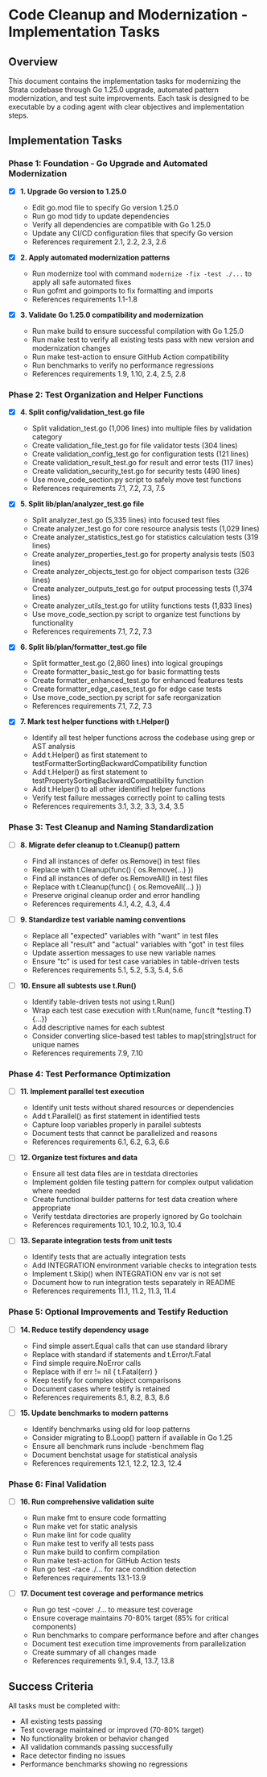 # Code Cleanup and Modernization - Implementation Tasks

## Overview
This document contains the implementation tasks for modernizing the Strata codebase through Go 1.25.0 upgrade, automated pattern modernization, and test suite improvements. Each task is designed to be executable by a coding agent with clear objectives and implementation steps.

## Implementation Tasks

### Phase 1: Foundation - Go Upgrade and Automated Modernization

- [x] **1. Upgrade Go version to 1.25.0**
  - Edit go.mod file to specify Go version 1.25.0
  - Run go mod tidy to update dependencies 
  - Verify all dependencies are compatible with Go 1.25.0
  - Update any CI/CD configuration files that specify Go version
  - References requirement 2.1, 2.2, 2.3, 2.6

- [x] **2. Apply automated modernization patterns**
  - Run modernize tool with command `modernize -fix -test ./...` to apply all safe automated fixes
  - Run gofmt and goimports to fix formatting and imports
  - References requirements 1.1-1.8

- [x] **3. Validate Go 1.25.0 compatibility and modernization**
  - Run make build to ensure successful compilation with Go 1.25.0
  - Run make test to verify all existing tests pass with new version and modernization changes
  - Run make test-action to ensure GitHub Action compatibility
  - Run benchmarks to verify no performance regressions
  - References requirements 1.9, 1.10, 2.4, 2.5, 2.8

### Phase 2: Test Organization and Helper Functions

- [x] **4. Split config/validation_test.go file**
  - Split validation_test.go (1,006 lines) into multiple files by validation category
  - Create validation_file_test.go for file validator tests (304 lines)
  - Create validation_config_test.go for configuration tests (121 lines)
  - Create validation_result_test.go for result and error tests (117 lines)
  - Create validation_security_test.go for security tests (490 lines)
  - Use move_code_section.py script to safely move test functions
  - References requirements 7.1, 7.2, 7.3, 7.5

- [x] **5. Split lib/plan/analyzer_test.go file**
  - Split analyzer_test.go (5,335 lines) into focused test files
  - Create analyzer_test.go for core resource analysis tests (1,029 lines)
  - Create analyzer_statistics_test.go for statistics calculation tests (319 lines)
  - Create analyzer_properties_test.go for property analysis tests (503 lines)
  - Create analyzer_objects_test.go for object comparison tests (326 lines)
  - Create analyzer_outputs_test.go for output processing tests (1,374 lines)
  - Create analyzer_utils_test.go for utility functions tests (1,833 lines)
  - Use move_code_section.py script to organize test functions by functionality
  - References requirements 7.1, 7.2, 7.3

- [x] **6. Split lib/plan/formatter_test.go file**
  - Split formatter_test.go (2,860 lines) into logical groupings
  - Create formatter_basic_test.go for basic formatting tests
  - Create formatter_enhanced_test.go for enhanced features tests
  - Create formatter_edge_cases_test.go for edge case tests
  - Use move_code_section.py script for safe reorganization
  - References requirements 7.1, 7.2, 7.3

- [x] **7. Mark test helper functions with t.Helper()**
  - Identify all test helper functions across the codebase using grep or AST analysis
  - Add t.Helper() as first statement to testFormatterSortingBackwardCompatibility function
  - Add t.Helper() as first statement to testPropertySortingBackwardCompatibility function
  - Add t.Helper() to all other identified helper functions
  - Verify test failure messages correctly point to calling tests
  - References requirements 3.1, 3.2, 3.3, 3.4, 3.5

### Phase 3: Test Cleanup and Naming Standardization

- [ ] **8. Migrate defer cleanup to t.Cleanup() pattern**
  - Find all instances of defer os.Remove() in test files
  - Replace with t.Cleanup(func() { os.Remove(...) })
  - Find all instances of defer os.RemoveAll() in test files
  - Replace with t.Cleanup(func() { os.RemoveAll(...) })
  - Preserve original cleanup order and error handling
  - References requirements 4.1, 4.2, 4.3, 4.4

- [ ] **9. Standardize test variable naming conventions**
  - Replace all "expected" variables with "want" in test files
  - Replace all "result" and "actual" variables with "got" in test files
  - Update assertion messages to use new variable names
  - Ensure "tc" is used for test case variables in table-driven tests
  - References requirements 5.1, 5.2, 5.3, 5.4, 5.6

- [ ] **10. Ensure all subtests use t.Run()**
  - Identify table-driven tests not using t.Run()
  - Wrap each test case execution with t.Run(name, func(t *testing.T) {...})
  - Add descriptive names for each subtest
  - Consider converting slice-based test tables to map[string]struct for unique names
  - References requirements 7.9, 7.10

### Phase 4: Test Performance Optimization

- [ ] **11. Implement parallel test execution**
  - Identify unit tests without shared resources or dependencies
  - Add t.Parallel() as first statement in identified tests
  - Capture loop variables properly in parallel subtests
  - Document tests that cannot be parallelized and reasons
  - References requirements 6.1, 6.2, 6.3, 6.6

- [ ] **12. Organize test fixtures and data**
  - Ensure all test data files are in testdata directories
  - Implement golden file testing pattern for complex output validation where needed
  - Create functional builder patterns for test data creation where appropriate
  - Verify testdata directories are properly ignored by Go toolchain
  - References requirements 10.1, 10.2, 10.3, 10.4

- [ ] **13. Separate integration tests from unit tests**
  - Identify tests that are actually integration tests
  - Add INTEGRATION environment variable checks to integration tests
  - Implement t.Skip() when INTEGRATION env var is not set
  - Document how to run integration tests separately in README
  - References requirements 11.1, 11.2, 11.3, 11.4

### Phase 5: Optional Improvements and Testify Reduction

- [ ] **14. Reduce testify dependency usage**
  - Find simple assert.Equal calls that can use standard library
  - Replace with standard if statements and t.Error/t.Fatal
  - Find simple require.NoError calls
  - Replace with if err != nil { t.Fatal(err) }
  - Keep testify for complex object comparisons
  - Document cases where testify is retained
  - References requirements 8.1, 8.2, 8.3, 8.6

- [ ] **15. Update benchmarks to modern patterns**
  - Identify benchmarks using old for loop patterns
  - Consider migrating to B.Loop() pattern if available in Go 1.25
  - Ensure all benchmark runs include -benchmem flag
  - Document benchstat usage for statistical analysis
  - References requirements 12.1, 12.2, 12.3, 12.4

### Phase 6: Final Validation

- [ ] **16. Run comprehensive validation suite**
  - Run make fmt to ensure code formatting
  - Run make vet for static analysis
  - Run make lint for code quality
  - Run make test to verify all tests pass
  - Run make build to confirm compilation
  - Run make test-action for GitHub Action tests
  - Run go test -race ./... for race condition detection
  - References requirements 13.1-13.9

- [ ] **17. Document test coverage and performance metrics**
  - Run go test -cover ./... to measure test coverage
  - Ensure coverage maintains 70-80% target (85% for critical components)
  - Run benchmarks to compare performance before and after changes
  - Document test execution time improvements from parallelization
  - Create summary of all changes made
  - References requirements 9.1, 9.4, 13.7, 13.8

## Success Criteria

All tasks must be completed with:
- All existing tests passing
- Test coverage maintained or improved (70-80% target)
- No functionality broken or behavior changed  
- All validation commands passing successfully
- Race detector finding no issues
- Performance benchmarks showing no regressions